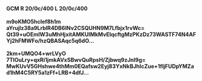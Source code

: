 #### GCM R 20/0c/400 L 20/0c/400
**m9oKMO5hcIef8h1m**<br/>**aYrujlz38a9LrblR4DB6INv2CSQUHN9M7Lfbjx1rvWc=**<br/>**Qt39+uOEmIW3uMhHjxitAMKUIMkMvElqcftgMzPKzDz73WASTF74N4AFYj2hFMWFo/hzQBASAqc5q6dO...**<br/><br/>
**2km+UMQO4+wrLVyO**<br/>**7TIOuLry+qxRi1jmkAVxSBwvQuRpsH/Zjbwq9zJnl9g=**<br/>**MwKUvV5GHshwe4thMm0EQafsw2Eyj83YxNkBJhIcZue+1fljFUDpYMZad1hM4C5RY5a1zFf+LRB+4dfJ...**